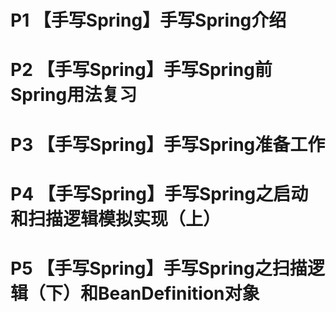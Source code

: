 # P1 【手写Spring】手写Spring介绍
# P2 【手写Spring】手写Spring前Spring用法复习
# P3 【手写Spring】手写Spring准备工作
# P4 【手写Spring】手写Spring之启动和扫描逻辑模拟实现（上）
# P5 【手写Spring】手写Spring之扫描逻辑（下）和BeanDefinition对象